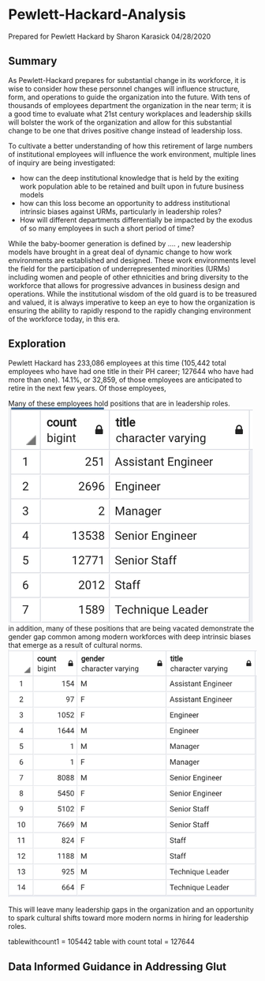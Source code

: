 # Pewlett-Hackard-Analysis
Prepared for Pewlett Hackard
by Sharon Karasick
04/28/2020

## Summary
As Pewlett-Hackard prepares for substantial change in its workforce, it is wise to consider how these personnel changes will influence structure, form, and operations to guide the organization into the future.  With tens of thousands of employees department the organization in the near term; it is a good time to evaluate what 21st century workplaces and leadership skills will bolster the work of the organization and allow for this substantial change to be one that drives positive change instead of leadership loss.  

To cultivate a better understanding of how this retirement of large numbers of institutional employees will influence the work environment, multiple lines of inquiry are being investigated: 
* how can the deep institutional knowledge that is held by the exiting work population able to be retained and built upon in future business models
* how can this loss become an opportunity to address institutional intrinsic biases against URMs, particularly in leadership roles?
* How will different departments differentially be impacted by the exodus of so many employees in such a short period of time?

While the baby-boomer generation is defined by .... , new leadership models have brought in a great deal of dynamic change to how work environments are established and designed.  These work environments level the field for the participation of underrepresented minorities (URMs) including women and people of other ethnicities and bring diversity to the workforce that allows for progressive advances in business design and operations.  While the institutional wisdom of the old guard is to be treasured and valued, it is always imperative to keep an eye to how the organization is ensuring the ability to rapidly respond to the rapidly changing environment of the workforce today, in this era.

## Exploration

Pewlett Hackard has 233,086 employees at this time (105,442 total employees who have had one title in their PH career; 127644 who have had more than one).  14.1%, or 32,859, of those employees are anticipated to retire in the next few years.  Of those employees, 

Many of these employees hold positions that are in leadership roles.
![Retiring Staff by Title](RetiringStaffCountByTitle.png)
in addition, many of these positions that are being vacated demonstrate the gender gap common among modern workforces with deep intrinsic biases that emerge as a result of cultural norms. 
![Title by Gender](TitlebyGender.png)

This will leave many leadership gaps in the organization and an opportunity to spark cultural shifts toward more modern norms in hiring for leadership roles. 


tablewithcount1 = 105442
table with count total = 127644


## Data Informed Guidance in Addressing Glut
